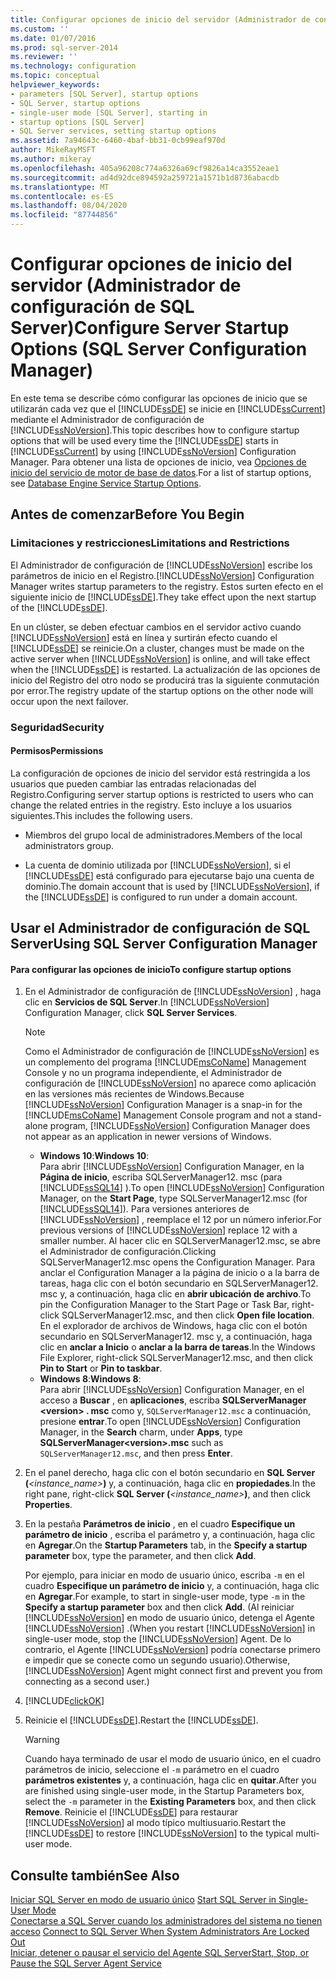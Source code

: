 ```yaml
---
title: Configurar opciones de inicio del servidor (Administrador de configuración de SQL Server) | Microsoft Docs
ms.custom: ''
ms.date: 01/07/2016
ms.prod: sql-server-2014
ms.reviewer: ''
ms.technology: configuration
ms.topic: conceptual
helpviewer_keywords:
- parameters [SQL Server], startup options
- SQL Server, startup options
- single-user mode [SQL Server], starting in
- startup options [SQL Server]
- SQL Server services, setting startup options
ms.assetid: 7a94643c-6460-4baf-bb31-0cb99eaf970d
author: MikeRayMSFT
ms.author: mikeray
ms.openlocfilehash: 405a96208c774a6326a69cf9826a14ca3552eae1
ms.sourcegitcommit: ad4d92dce894592a259721a1571b1d8736abacdb
ms.translationtype: MT
ms.contentlocale: es-ES
ms.lasthandoff: 08/04/2020
ms.locfileid: "87744856"
---
```

# <a name="configure-server-startup-options-sql-server-configuration-manager"></a><span data-ttu-id="cc5ef-102">Configurar opciones de inicio del servidor (Administrador de configuración de SQL Server)</span><span class="sxs-lookup"><span data-stu-id="cc5ef-102">Configure Server Startup Options (SQL Server Configuration Manager)</span></span>
  <span data-ttu-id="cc5ef-103">En este tema se describe cómo configurar las opciones de inicio que se utilizarán cada vez que el [!INCLUDE[ssDE](../../includes/ssde-md.md)] se inicie en [!INCLUDE[ssCurrent](../../includes/sscurrent-md.md)] mediante el Administrador de configuración de [!INCLUDE[ssNoVersion](../../includes/ssnoversion-md.md)].</span><span class="sxs-lookup"><span data-stu-id="cc5ef-103">This topic describes how to configure startup options that will be used every time the [!INCLUDE[ssDE](../../includes/ssde-md.md)] starts in [!INCLUDE[ssCurrent](../../includes/sscurrent-md.md)] by using [!INCLUDE[ssNoVersion](../../includes/ssnoversion-md.md)] Configuration Manager.</span></span> <span data-ttu-id="cc5ef-104">Para obtener una lista de opciones de inicio, vea [Opciones de inicio del servicio de motor de base de datos](database-engine-service-startup-options.md).</span><span class="sxs-lookup"><span data-stu-id="cc5ef-104">For a list of startup options, see [Database Engine Service Startup Options](database-engine-service-startup-options.md).</span></span>  
  
##  <a name="before-you-begin"></a><a name="BeforeYouBegin"></a> <span data-ttu-id="cc5ef-105">Antes de comenzar</span><span class="sxs-lookup"><span data-stu-id="cc5ef-105">Before You Begin</span></span>  
  
### <a name="limitations-and-restrictions"></a><span data-ttu-id="cc5ef-106">Limitaciones y restricciones</span><span class="sxs-lookup"><span data-stu-id="cc5ef-106">Limitations and Restrictions</span></span>  
 <span data-ttu-id="cc5ef-107">El Administrador de configuración de [!INCLUDE[ssNoVersion](../../includes/ssnoversion-md.md)] escribe los parámetros de inicio en el Registro.</span><span class="sxs-lookup"><span data-stu-id="cc5ef-107">[!INCLUDE[ssNoVersion](../../includes/ssnoversion-md.md)] Configuration Manager writes startup parameters to the registry.</span></span> <span data-ttu-id="cc5ef-108">Estos surten efecto en el siguiente inicio de [!INCLUDE[ssDE](../../includes/ssde-md.md)].</span><span class="sxs-lookup"><span data-stu-id="cc5ef-108">They take effect upon the next startup of the [!INCLUDE[ssDE](../../includes/ssde-md.md)].</span></span>  
  
 <span data-ttu-id="cc5ef-109">En un clúster, se deben efectuar cambios en el servidor activo cuando [!INCLUDE[ssNoVersion](../../includes/ssnoversion-md.md)] está en línea y surtirán efecto cuando el [!INCLUDE[ssDE](../../includes/ssde-md.md)] se reinicie.</span><span class="sxs-lookup"><span data-stu-id="cc5ef-109">On a cluster, changes must be made on the active server when [!INCLUDE[ssNoVersion](../../includes/ssnoversion-md.md)] is online, and will take effect when the [!INCLUDE[ssDE](../../includes/ssde-md.md)] is restarted.</span></span> <span data-ttu-id="cc5ef-110">La actualización de las opciones de inicio del Registro del otro nodo se producirá tras la siguiente conmutación por error.</span><span class="sxs-lookup"><span data-stu-id="cc5ef-110">The registry update of the startup options on the other node will occur upon the next failover.</span></span>  
  
###  <a name="security"></a><a name="Security"></a> <span data-ttu-id="cc5ef-111">Seguridad</span><span class="sxs-lookup"><span data-stu-id="cc5ef-111">Security</span></span>  
  
####  <a name="permissions"></a><a name="Permissions"></a> <span data-ttu-id="cc5ef-112">Permisos</span><span class="sxs-lookup"><span data-stu-id="cc5ef-112">Permissions</span></span>  
 <span data-ttu-id="cc5ef-113">La configuración de opciones de inicio del servidor está restringida a los usuarios que pueden cambiar las entradas relacionadas del Registro.</span><span class="sxs-lookup"><span data-stu-id="cc5ef-113">Configuring server startup options is restricted to users who can change the related entries in the registry.</span></span> <span data-ttu-id="cc5ef-114">Esto incluye a los usuarios siguientes.</span><span class="sxs-lookup"><span data-stu-id="cc5ef-114">This includes the following users.</span></span>  
  
-   <span data-ttu-id="cc5ef-115">Miembros del grupo local de administradores.</span><span class="sxs-lookup"><span data-stu-id="cc5ef-115">Members of the local administrators group.</span></span>  
  
-   <span data-ttu-id="cc5ef-116">La cuenta de dominio utilizada por [!INCLUDE[ssNoVersion](../../includes/ssnoversion-md.md)], si el [!INCLUDE[ssDE](../../includes/ssde-md.md)] está configurado para ejecutarse bajo una cuenta de dominio.</span><span class="sxs-lookup"><span data-stu-id="cc5ef-116">The domain account that is used by [!INCLUDE[ssNoVersion](../../includes/ssnoversion-md.md)], if the [!INCLUDE[ssDE](../../includes/ssde-md.md)] is configured to run under a domain account.</span></span>  
  
##  <a name="using-sql-server-configuration-manager"></a><a name="SSMSProcedure"></a> <span data-ttu-id="cc5ef-117">Usar el Administrador de configuración de SQL Server</span><span class="sxs-lookup"><span data-stu-id="cc5ef-117">Using SQL Server Configuration Manager</span></span>  
  
#### <a name="to-configure-startup-options"></a><span data-ttu-id="cc5ef-118">Para configurar las opciones de inicio</span><span class="sxs-lookup"><span data-stu-id="cc5ef-118">To configure startup options</span></span>  
  
1.  <span data-ttu-id="cc5ef-119">En el Administrador de configuración de [!INCLUDE[ssNoVersion](../../includes/ssnoversion-md.md)] , haga clic en **Servicios de SQL Server**.</span><span class="sxs-lookup"><span data-stu-id="cc5ef-119">In [!INCLUDE[ssNoVersion](../../includes/ssnoversion-md.md)] Configuration Manager, click **SQL Server Services**.</span></span>  
  
    > [!NOTE]  
    >  <span data-ttu-id="cc5ef-120">Como el Administrador de configuración de [!INCLUDE[ssNoVersion](../../includes/ssnoversion-md.md)] es un complemento del programa [!INCLUDE[msCoName](../../includes/msconame-md.md)] Management Console y no un programa independiente, el Administrador de configuración de [!INCLUDE[ssNoVersion](../../includes/ssnoversion-md.md)] no aparece como aplicación en las versiones más recientes de Windows.</span><span class="sxs-lookup"><span data-stu-id="cc5ef-120">Because [!INCLUDE[ssNoVersion](../../includes/ssnoversion-md.md)] Configuration Manager is a snap-in for the [!INCLUDE[msCoName](../../includes/msconame-md.md)] Management Console program and not a stand-alone program, [!INCLUDE[ssNoVersion](../../includes/ssnoversion-md.md)] Configuration Manager does not appear as an application in newer versions of Windows.</span></span>  
    >   
    >  -   <span data-ttu-id="cc5ef-121">**Windows 10**:</span><span class="sxs-lookup"><span data-stu-id="cc5ef-121">**Windows 10**:</span></span>  
    >          <span data-ttu-id="cc5ef-122">Para abrir [!INCLUDE[ssNoVersion](../../includes/ssnoversion-md.md)] Configuration Manager, en la **Página de inicio**, escriba SQLServerManager12. msc (para [!INCLUDE[ssSQL14](../../includes/sssql14-md.md)] ).</span><span class="sxs-lookup"><span data-stu-id="cc5ef-122">To open [!INCLUDE[ssNoVersion](../../includes/ssnoversion-md.md)] Configuration Manager, on the **Start Page**, type SQLServerManager12.msc (for [!INCLUDE[ssSQL14](../../includes/sssql14-md.md)]).</span></span> <span data-ttu-id="cc5ef-123">Para versiones anteriores de [!INCLUDE[ssNoVersion](../../includes/ssnoversion-md.md)] , reemplace el 12 por un número inferior.</span><span class="sxs-lookup"><span data-stu-id="cc5ef-123">For previous versions of [!INCLUDE[ssNoVersion](../../includes/ssnoversion-md.md)] replace 12 with a smaller number.</span></span> <span data-ttu-id="cc5ef-124">Al hacer clic en SQLServerManager12.msc, se abre el Administrador de configuración.</span><span class="sxs-lookup"><span data-stu-id="cc5ef-124">Clicking SQLServerManager12.msc opens the Configuration Manager.</span></span> <span data-ttu-id="cc5ef-125">Para anclar el Configuration Manager a la página de inicio o a la barra de tareas, haga clic con el botón secundario en SQLServerManager12. msc y, a continuación, haga clic en **abrir ubicación de archivo**.</span><span class="sxs-lookup"><span data-stu-id="cc5ef-125">To pin the Configuration Manager to the Start Page or Task Bar, right-click SQLServerManager12.msc, and then click **Open file location**.</span></span> <span data-ttu-id="cc5ef-126">En el explorador de archivos de Windows, haga clic con el botón secundario en SQLServerManager12. msc y, a continuación, haga clic en **anclar a Inicio** o **anclar a la barra de tareas**.</span><span class="sxs-lookup"><span data-stu-id="cc5ef-126">In the Windows File Explorer, right-click SQLServerManager12.msc, and then click **Pin to Start** or **Pin to taskbar**.</span></span>  
    > -   <span data-ttu-id="cc5ef-127">**Windows 8**:</span><span class="sxs-lookup"><span data-stu-id="cc5ef-127">**Windows 8**:</span></span>  
    >          <span data-ttu-id="cc5ef-128">Para abrir [!INCLUDE[ssNoVersion](../../includes/ssnoversion-md.md)] Configuration Manager, en el acceso a **Buscar** , en **aplicaciones**, escriba **SQLServerManager \<version> . msc** como y, `SQLServerManager12.msc` a continuación, presione **entrar**.</span><span class="sxs-lookup"><span data-stu-id="cc5ef-128">To open [!INCLUDE[ssNoVersion](../../includes/ssnoversion-md.md)] Configuration Manager, in the **Search** charm, under **Apps**, type **SQLServerManager\<version>.msc** such as `SQLServerManager12.msc`, and then press **Enter**.</span></span>  
  
2.  <span data-ttu-id="cc5ef-129">En el panel derecho, haga clic con el botón secundario en **SQL Server (***<instance_name>***)** y, a continuación, haga clic en **propiedades**.</span><span class="sxs-lookup"><span data-stu-id="cc5ef-129">In the right pane, right-click **SQL Server (***<instance_name>***)**, and then click **Properties**.</span></span>  
  
3.  <span data-ttu-id="cc5ef-130">En la pestaña **Parámetros de inicio** , en el cuadro **Especifique un parámetro de inicio** , escriba el parámetro y, a continuación, haga clic en **Agregar**.</span><span class="sxs-lookup"><span data-stu-id="cc5ef-130">On the **Startup Parameters** tab, in the **Specify a startup parameter** box, type the parameter, and then click **Add**.</span></span>  
  
     <span data-ttu-id="cc5ef-131">Por ejemplo, para iniciar en modo de usuario único, escriba `-m` en el cuadro **Especifique un parámetro de inicio** y, a continuación, haga clic en **Agregar**.</span><span class="sxs-lookup"><span data-stu-id="cc5ef-131">For example, to start in single-user mode, type `-m` in the **Specify a startup parameter** box and then click **Add**.</span></span> <span data-ttu-id="cc5ef-132">(Al reiniciar [!INCLUDE[ssNoVersion](../../includes/ssnoversion-md.md)] en modo de usuario único, detenga el Agente [!INCLUDE[ssNoVersion](../../includes/ssnoversion-md.md)] .</span><span class="sxs-lookup"><span data-stu-id="cc5ef-132">(When you restart [!INCLUDE[ssNoVersion](../../includes/ssnoversion-md.md)] in single-user mode, stop the [!INCLUDE[ssNoVersion](../../includes/ssnoversion-md.md)] Agent.</span></span> <span data-ttu-id="cc5ef-133">De lo contrario, el Agente [!INCLUDE[ssNoVersion](../../includes/ssnoversion-md.md)] podría conectarse primero e impedir que se conecte como un segundo usuario).</span><span class="sxs-lookup"><span data-stu-id="cc5ef-133">Otherwise, [!INCLUDE[ssNoVersion](../../includes/ssnoversion-md.md)] Agent might connect first and prevent you from connecting as a second user.)</span></span>  
  
4.  [!INCLUDE[clickOK](../../includes/clickok-md.md)]  
  
5.  <span data-ttu-id="cc5ef-134">Reinicie el [!INCLUDE[ssDE](../../includes/ssde-md.md)].</span><span class="sxs-lookup"><span data-stu-id="cc5ef-134">Restart the [!INCLUDE[ssDE](../../includes/ssde-md.md)].</span></span>  
  
    > [!WARNING]  
    >  <span data-ttu-id="cc5ef-135">Cuando haya terminado de usar el modo de usuario único, en el cuadro parámetros de inicio, seleccione el `-m` parámetro en el cuadro **parámetros existentes** y, a continuación, haga clic en **quitar**.</span><span class="sxs-lookup"><span data-stu-id="cc5ef-135">After you are finished using single-user mode, in the Startup Parameters box, select the `-m` parameter in the **Existing Parameters** box, and then click **Remove**.</span></span> <span data-ttu-id="cc5ef-136">Reinicie el [!INCLUDE[ssDE](../../includes/ssde-md.md)] para restaurar [!INCLUDE[ssNoVersion](../../includes/ssnoversion-md.md)] al modo típico multiusuario.</span><span class="sxs-lookup"><span data-stu-id="cc5ef-136">Restart the [!INCLUDE[ssDE](../../includes/ssde-md.md)] to restore [!INCLUDE[ssNoVersion](../../includes/ssnoversion-md.md)] to the typical multi-user mode.</span></span>  
  
## <a name="see-also"></a><span data-ttu-id="cc5ef-137">Consulte también</span><span class="sxs-lookup"><span data-stu-id="cc5ef-137">See Also</span></span>  
 <span data-ttu-id="cc5ef-138">[Iniciar SQL Server en modo de usuario único](start-sql-server-in-single-user-mode.md) </span><span class="sxs-lookup"><span data-stu-id="cc5ef-138">[Start SQL Server in Single-User Mode](start-sql-server-in-single-user-mode.md) </span></span>  
 <span data-ttu-id="cc5ef-139">[Conectarse a SQL Server cuando los administradores del sistema no tienen acceso](connect-to-sql-server-when-system-administrators-are-locked-out.md) </span><span class="sxs-lookup"><span data-stu-id="cc5ef-139">[Connect to SQL Server When System Administrators Are Locked Out](connect-to-sql-server-when-system-administrators-are-locked-out.md) </span></span>  
 [<span data-ttu-id="cc5ef-140">Iniciar, detener o pausar el servicio del Agente SQL Server</span><span class="sxs-lookup"><span data-stu-id="cc5ef-140">Start, Stop, or Pause the SQL Server Agent Service</span></span>](../../ssms/agent/start-stop-or-pause-the-sql-server-agent-service.md)  
  
  

